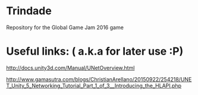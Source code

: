 # Trindade

Repository for the Global Game Jam 2016 game

# Useful links: ( a.k.a for later use :P)

http://docs.unity3d.com/Manual/UNetOverview.html

http://www.gamasutra.com/blogs/ChristianArellano/20150922/254218/UNET_Unity_5_Networking_Tutorial_Part_1_of_3__Introducing_the_HLAPI.php
